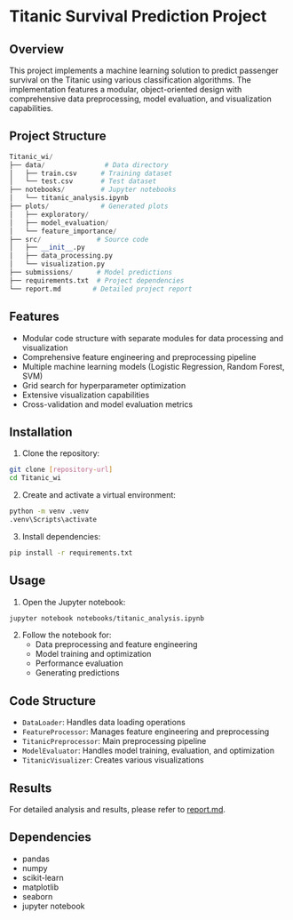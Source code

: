 # Titanic Survival Prediction Project

## Overview

This project implements a machine learning solution to predict passenger survival on the Titanic using various classification algorithms. The implementation features a modular, object-oriented design with comprehensive data preprocessing, model evaluation, and visualization capabilities.

## Project Structure

```python
Titanic_wi/
├── data/               # Data directory
│   ├── train.csv      # Training dataset
│   └── test.csv       # Test dataset
├── notebooks/         # Jupyter notebooks
│   └── titanic_analysis.ipynb
├── plots/             # Generated plots
│   ├── exploratory/
│   ├── model_evaluation/
│   └── feature_importance/
├── src/              # Source code
│   ├── __init__.py
│   ├── data_processing.py
│   └── visualization.py
├── submissions/      # Model predictions
├── requirements.txt  # Project dependencies
└── report.md        # Detailed project report
```

## Features

- Modular code structure with separate modules for data processing and visualization
- Comprehensive feature engineering and preprocessing pipeline
- Multiple machine learning models (Logistic Regression, Random Forest, SVM)
- Grid search for hyperparameter optimization
- Extensive visualization capabilities
- Cross-validation and model evaluation metrics

## Installation

1. Clone the repository:

```bash
git clone [repository-url]
cd Titanic_wi
```

2. Create and activate a virtual environment:

```bash
python -m venv .venv
.venv\Scripts\activate
```

3. Install dependencies:

```bash
pip install -r requirements.txt
```

## Usage

1. Open the Jupyter notebook:

```bash
jupyter notebook notebooks/titanic_analysis.ipynb
```

2. Follow the notebook for:
   - Data preprocessing and feature engineering
   - Model training and optimization
   - Performance evaluation
   - Generating predictions

## Code Structure

- `DataLoader`: Handles data loading operations
- `FeatureProcessor`: Manages feature engineering and preprocessing
- `TitanicPreprocessor`: Main preprocessing pipeline
- `ModelEvaluator`: Handles model training, evaluation, and optimization
- `TitanicVisualizer`: Creates various visualizations

## Results

For detailed analysis and results, please refer to [report.md](report.md).

## Dependencies

- pandas
- numpy
- scikit-learn
- matplotlib
- seaborn
- jupyter notebook
